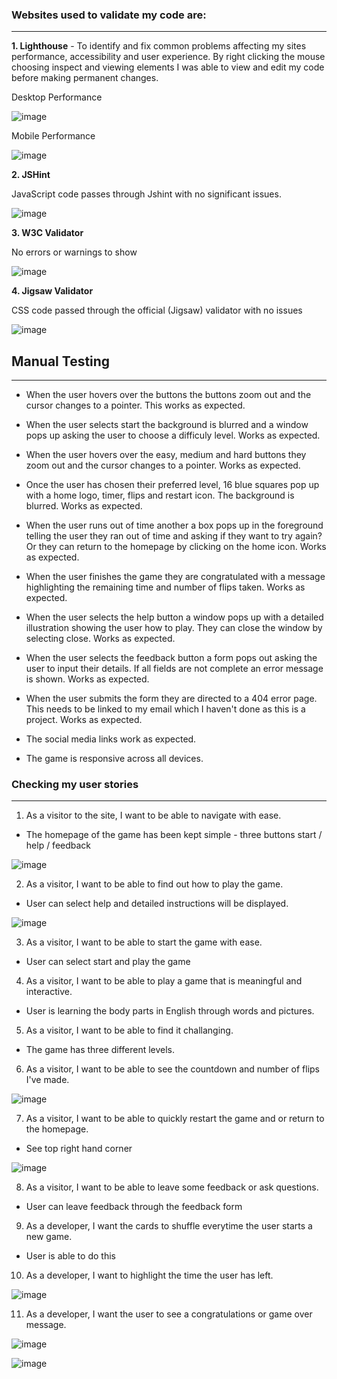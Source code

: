 ### Websites used to validate my code are:
------------------------------------------------------


**1. Lighthouse** - To identify and fix common problems affecting my sites performance, accessibility and user experience. By right clicking the mouse choosing inspect and viewing elements I was able to view and edit my code before making permanent changes.  

Desktop Performance

![image](https://user-images.githubusercontent.com/80712910/125195937-d80daa00-e24f-11eb-9133-bdaf6999bfa6.png)


Mobile Performance

![image](https://user-images.githubusercontent.com/80712910/125196006-199e5500-e250-11eb-873f-871b43f3f303.png)

**2. JSHint**

JavaScript code passes through Jshint with no significant issues.

![image](https://user-images.githubusercontent.com/80712910/125197798-faef8c80-e256-11eb-8a37-94fdd28010b9.png)

**3. W3C Validator** 

No errors or warnings to show

![image](https://user-images.githubusercontent.com/80712910/125197609-40f82080-e256-11eb-808c-bede73a35e23.png)

**4. Jigsaw Validator**

CSS code passed through the official (Jigsaw) validator with no issues

![image](https://user-images.githubusercontent.com/80712910/125197923-95e86680-e257-11eb-92ab-cf6ff39f64e9.png)


## Manual Testing 
-----------------------------------------------------------

- When the user hovers over the buttons the buttons zoom out and the cursor changes to a pointer. 
  This works as expected. 

- When the user selects start the background is blurred and a window pops up asking the user to choose a difficuly level. 
  Works as expected. 

- When the user hovers over the easy, medium and hard buttons they zoom out and the cursor changes to a pointer.
  Works as expected. 

- Once the user has chosen their preferred level, 16 blue squares pop up with a home logo, timer, flips and restart icon. The background is blurred. 
  Works as expected. 

- When the user runs out of time another a box pops up in the foreground telling the user they ran out of time and asking if they want to try again? Or they can return to the homepage by clicking on the home icon. 
  Works as expected. 

- When the user finishes the game they are congratulated with a message highlighting the remaining time and number of flips taken. 
  Works as expected. 

- When the user selects the help button a window pops up with a detailed illustration showing the user how to play. They can close the window by selecting close. 
  Works as expected. 

- When the user selects the feedback button a form pops out asking the user to input their details. If all fields are not complete an error message is shown. 
  Works as expected. 

- When the user submits the form they are directed to a 404 error page. This needs to be linked to my email which I haven't done as this is a project. 
  Works as expected. 

- The social media links work as expected. 

- The game is responsive across all devices. 

### Checking my user stories
-------------------------------------------------------------------------------

1. As a visitor to the site, I want to be able to navigate with ease.

- The homepage of the game has been kept simple - three buttons start / help / feedback 

![image](https://user-images.githubusercontent.com/80712910/125301662-1922be80-e323-11eb-920b-9bd094b85327.png)

2. As a visitor, I want to be able to find out how to play the game. 

- User can select help and detailed instructions will be displayed. 

![image](https://user-images.githubusercontent.com/80712910/125302058-82a2cd00-e323-11eb-9d87-95a517e317d1.png)

3. As a visitor, I want to be able to start the game with ease. 

- User can select start and play the game 

4. As a visitor, I want to be able to play a game that is meaningful and interactive.

- User is learning the body parts in English through words and pictures. 

5. As a visitor, I want to be able to find it challanging. 

- The game has three different levels. 

6. As a visitor, I want to be able to see the countdown and number of flips I've made. 

![image](https://user-images.githubusercontent.com/80712910/125304642-a9fa9980-e325-11eb-91d8-cd3484863496.png)

7. As a visitor, I want to be able to quickly restart the game and or return to the homepage.

- See top right hand corner

![image](https://user-images.githubusercontent.com/80712910/125304642-a9fa9980-e325-11eb-91d8-cd3484863496.png)

8. As a visitor, I want to be able to leave some feedback or ask questions. 

- User can leave feedback through the feedback form

9. As a developer, I want the cards to shuffle everytime the user starts a new game.

- User is able to do this

10. As a developer, I want to highlight the time the user has left. 

![image](https://user-images.githubusercontent.com/80712910/125304642-a9fa9980-e325-11eb-91d8-cd3484863496.png)

11. As a developer, I want the user to see a congratulations or game over message.  

![image](https://user-images.githubusercontent.com/80712910/125305180-0fe72100-e326-11eb-81f9-6439b6aaa59f.png)

![image](https://user-images.githubusercontent.com/80712910/125305418-3c02a200-e326-11eb-800a-1ac0f344ee66.png)


